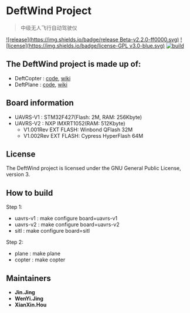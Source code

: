 # DeftWind Project

> 中级无人飞行自动驾驶仪

[![release](https://img.shields.io/badge/release Beta-v2.2.0-ff0000.svg)](http://192.168.0.12/uav/DeftWind/tags/Version2.2.0_beta)
[![license](https://img.shields.io/badge/license-GPL v3.0-blue.svg)](http://192.168.0.12/uav/DeftWind/blob/master/LICENSE)
[![build](https://img.shields.io/badge/build-makefile-green.svg)](https://www.gnu.org/software/make/manual/make.html)

## The DeftWind project is made up of: ##
- DeftCopter : [code](http://192.168.0.12/uav/DeftWind/tree/copter), [wiki](http://192.168.0.12/uav/DeftWind/tree/copter)
- DeftPlane  : [code](http://192.168.0.12/uav/DeftWind/tree/master), [wiki](http://192.168.0.12/uav/DeftWind/tree/master)

## Board information ##
- UAVRS-V1 : STM32F427(Flash: 2M, RAM: 256Kbyte)
- UAVRS-V2 : NXP IMXRT1052(RAM: 512Kbyte)
    - V1.001Rev EXT FLASH: Winbond QFlash 32M
    - V1.002Rev EXT FLASH: Cypress HyperFlash 64M

## License ##
The DeftWind project is licensed under the GNU General Public
License, version 3.

## How to build ##

Step 1:
- uavrs-v1 : make configure board=uavrs-v1
- uavrs-v2 : make configure board=uavrs-v2
- sitl : make configure board=sitl

Step 2:
- plane : make plane
- copter : make copter

## Maintainers ##

- **Jin.Jing**
- **WenYi.Jing**
- **XianXin.Hou**
